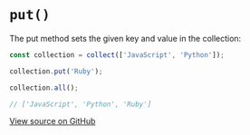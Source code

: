 # `put()`

The put method sets the given key and value in the collection:

```js
const collection = collect(['JavaScript', 'Python']);

collection.put('Ruby');

collection.all();

// ['JavaScript', 'Python', 'Ruby']
```




[View source on GitHub](https://github.com/ecrmnn/collect.js/blob/master/src/methods/put.js)